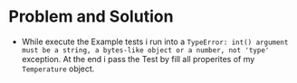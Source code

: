 # Problem and Solution
* While execute the Example tests i run into a `TypeError: int() argument must be a string, a bytes-like object or a number, not 'type'
` exception. At the end i pass the Test by fill all properites of my `Temperature` object. 


